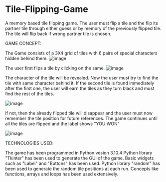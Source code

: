 # Tile-Flipping-Game
A memory based tile flipping game. The user must flip a tile and the flip its partner tile through either guess or by memory of the previously flipped tile. The tile will flip back if wrong partner tile is chosen.

GAME CONCEPT:

The Game consists of a 3X4 grid of tiles with 6 pairs of special characters hidden behind them. 
![image](https://user-images.githubusercontent.com/91339883/170927560-7199b095-36c1-4e11-bbe7-247079a87e42.png)



The user first flips a tile by clicking on the same.
![image](https://user-images.githubusercontent.com/91339883/170927288-847a70e4-eba8-4154-a947-96cc9e4a9ef4.png)


The character of the tile will be revealed. 
Now the user must try to find the tile with same character behind it. 
If the second tile is found immediately after the first one, the user will earn the tiles as they turn black and must find the rest of the tiles.


![image](https://user-images.githubusercontent.com/91339883/170927375-9b5c3e42-bafc-43d8-bc44-95f4224ca636.png)


If not, then the already flipped tile will disappear and the user must now remember the tile position for future references.
The game continues until all the tiles are flipped and the label shows "YOU WON"


![image](https://user-images.githubusercontent.com/91339883/170927450-8c959f57-e0ee-47f6-bec5-0787a52b1a11.png)


TECHNOLOGIES USED:

The game has been programmed in Python vesion 3.10.4
Python library "Tkinter" has been used to generate the GUI of the game.
Basic widgets such as "Label" and "Buttons" has been used.
Python library "random" has been used to generate the random tile positions at each run.
Concepts like functions, arrays and loops has been used extensively.
